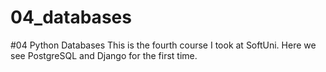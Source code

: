 # 04_databases
#04 Python Databases
This is the fourth course I took at SoftUni. Here we see PostgreSQL and Django for the first time.
